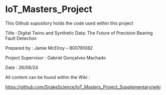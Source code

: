 # IoT_Masters_Project

This Github supository holds the code used within this project

Title : Digital Twins and Synthetic Data: The Future of Precision Bearing Fault Detection

Prepared by : Jamie McElroy – B00781082

Project Supervisor : Gabriel Gonçalves Machado

Date : 26/08/24



All content can be found within the Wiki : 

https://github.com/SnakeScience/IoT_Masters_Project_Supplementary/wiki
